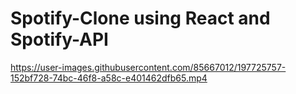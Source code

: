 # Spotify-Clone using React and Spotify-API




https://user-images.githubusercontent.com/85667012/197725757-152bf728-74bc-46f8-a58c-e401462dfb65.mp4

